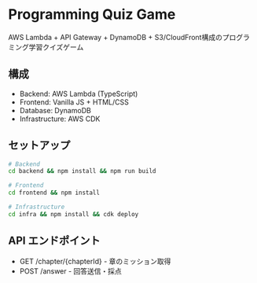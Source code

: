 # Programming Quiz Game

AWS Lambda + API Gateway + DynamoDB + S3/CloudFront構成のプログラミング学習クイズゲーム

## 構成
- Backend: AWS Lambda (TypeScript)
- Frontend: Vanilla JS + HTML/CSS
- Database: DynamoDB
- Infrastructure: AWS CDK

## セットアップ
```bash
# Backend
cd backend && npm install && npm run build

# Frontend
cd frontend && npm install

# Infrastructure
cd infra && npm install && cdk deploy
```

## API エンドポイント
- GET /chapter/{chapterId} - 章のミッション取得
- POST /answer - 回答送信・採点